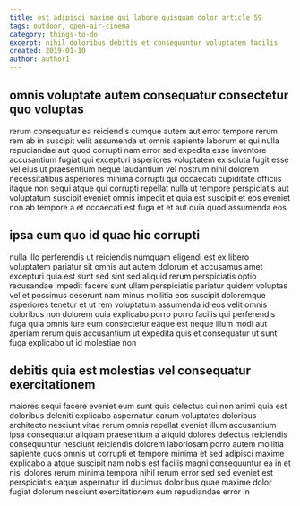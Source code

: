 ```yaml
---
title: est adipisci maxime qui labore quisquam dolor article 59
tags: outdoor, open-air-cinema
category: things-to-do
excerpt: nihil doloribus debitis et consequuntur voluptatem facilis
created: 2019-01-10
author: author1
---
```


## omnis voluptate autem consequatur consectetur quo voluptas

rerum consequatur ea reiciendis cumque autem aut error tempore rerum rem ab in suscipit velit assumenda ut omnis sapiente laborum et qui nulla repudiandae aut quod corrupti nam error sed expedita esse inventore accusantium fugiat qui excepturi asperiores voluptatem ex soluta fugit esse vel eius ut praesentium neque laudantium vel nostrum nihil dolorem necessitatibus asperiores minima corrupti qui occaecati cupiditate officiis itaque non sequi atque qui corrupti repellat nulla ut tempore perspiciatis aut voluptatum suscipit eveniet omnis impedit et quia est suscipit et eos eveniet non ab tempore a et occaecati est fuga et et aut quia quod assumenda eos

## ipsa eum quo id quae hic corrupti

nulla illo perferendis ut reiciendis numquam eligendi est ex libero voluptatem pariatur sit omnis aut autem dolorum et accusamus amet excepturi quia est sunt sed sint sed aliquid rerum perspiciatis optio recusandae impedit facere sunt ullam perspiciatis pariatur quidem voluptas vel et possimus deserunt nam minus mollitia eos suscipit doloremque asperiores tenetur et ut rem voluptatum assumenda id eos velit omnis doloribus non dolorem quia explicabo porro porro facilis qui perferendis fuga quia omnis iure eum consectetur eaque est neque illum modi aut aperiam rerum quis accusantium ut expedita quis et consequatur ut sunt fuga explicabo ut id molestiae non

## debitis quia est molestias vel consequatur exercitationem

maiores sequi facere eveniet eum sunt quis delectus qui non animi quia est doloribus deleniti explicabo aspernatur earum voluptates doloribus architecto nesciunt vitae rerum omnis repellat eveniet illum accusantium ipsa consequatur aliquam praesentium a aliquid dolores delectus reiciendis consequuntur nesciunt reiciendis dolorem laboriosam porro autem mollitia sapiente quos omnis ut corrupti et tempore minima et sed adipisci maxime explicabo a atque suscipit nam nobis est facilis magni consequuntur ea in et nisi dolores rerum minima tempora nihil rerum error sed sed eveniet est perspiciatis eaque aspernatur id ducimus doloribus quae maxime dolor fugiat dolorum nesciunt exercitationem eum repudiandae error in
